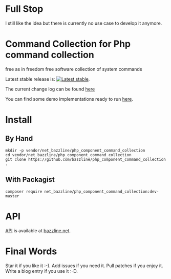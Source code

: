 # Full Stop

I still like the idea but there is currently no use case to develop it anymore.

# Command Collection for Php command collection

free as in freedom free software collection of system commands

Latest stable release is: [![Latest stable](https://img.shields.io/packagist/v/net_bazzline/php_component_command_collection.svg)](https://packagist.org/packages/net_bazzline/php_component_command_collection).

The current change log can be found [here](CHANGELOG.md)

You can find some demo implementations ready to run [here](example).

# Install

## By Hand

```
mkdir -p vendor/net_bazzline/php_component_command_collection
cd vendor/net_bazzline/php_component_command_collection
git clone https://github.com/bazzline/php_component_command_collection .
```

## With Packagist

```
composer require net_bazzline/php_component_command_collection:dev-master
```

# API

[API](http://www.bazzline.net/63a5dfaf3067026536d7176e3500f17a385d79d0/index.html) is available at [bazzline.net](http://www.bazzline.net).

# Final Words

Star it if you like it :-). Add issues if you need it. Pull patches if you enjoy it. Write a blog entry if you use it :-D.
